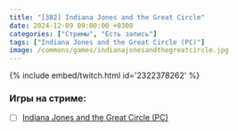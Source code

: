 ```yaml
---
title: "[382] Indiana Jones and the Great Circle"
date: 2024-12-09 09:00:00 +0300
categories: ["Стримы", "Есть запись"]
tags: ["Indiana Jones and the Great Circle (PC)"]
image: /commons/games/indianajonesandthegreatcircle.jpg
---
```


{% include embed/twitch.html id='2322378262' %}

### Игры на стриме:
+ [ ] [Indiana Jones and the Great Circle (PC)](/tags/indiana-jones-and-the-great-circle-pc)
